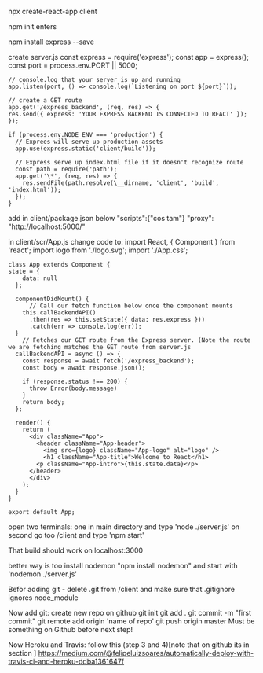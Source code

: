 npx create-react-app client

npm init
    enters

npm install express --save

create server.js
    const express = require('express');
    const app = express();
    const port = process.env.PORT || 5000;

    // console.log that your server is up and running
    app.listen(port, () => console.log(`Listening on port ${port}`));

    // create a GET route
    app.get('/express_backend', (req, res) => {
    res.send({ express: 'YOUR EXPRESS BACKEND IS CONNECTED TO REACT' });
    });

    if (process.env.NODE_ENV === 'production') {
      // Exprees will serve up production assets
      app.use(express.static('client/build'));

      // Express serve up index.html file if it doesn't recognize route
      const path = require('path');
      app.get('\*', (req, res) => {
        res.sendFile(path.resolve(\__dirname, 'client', 'build', 'index.html'));
      });
    }

add in client/package.json below "scripts":{"cos tam"}
  "proxy": "http://localhost:5000/"

in client/scr/App.js change code to:
    import React, { Component } from 'react';
    import logo from './logo.svg';
    import './App.css';

    class App extends Component {
    state = {
        data: null
      };

      componentDidMount() {
          // Call our fetch function below once the component mounts
        this.callBackendAPI()
          .then(res => this.setState({ data: res.express }))
          .catch(err => console.log(err));
      }
        // Fetches our GET route from the Express server. (Note the route we are fetching matches the GET route from server.js
      callBackendAPI = async () => {
        const response = await fetch('/express_backend');
        const body = await response.json();

        if (response.status !== 200) {
          throw Error(body.message)
        }
        return body;
      };

      render() {
        return (
          <div className="App">
            <header className="App-header">
              <img src={logo} className="App-logo" alt="logo" />
              <h1 className="App-title">Welcome to React</h1>
            <p className="App-intro">{this.state.data}</p>
          </header>
          </div>
        );
      }
    }

    export default App;

open two terminals: one in main directory and type 'node ./server.js' on second
go too /client and type 'npm start'

That build should work on localhost:3000

better way is too install nodemon "npm install nodemon" and start with 'nodemon ./server.js'

Befor adding git - delete .git from /client and make sure that .gitignore ignores node_module

Now add git:
    create new repo on github
    git init
    git add .
    git commit -m "first commit"
    git remote add origin 'name of repo'
    git push origin master
Must be something on Github before next step!

Now Heroku and Travis:
    follow this (step 3 and 4)[note that on github its in section ] https://medium.com/@felipeluizsoares/automatically-deploy-with-travis-ci-and-heroku-ddba1361647f

